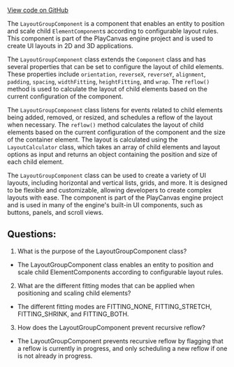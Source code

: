 [View code on GitHub](https://github.com/playcanvas/engine/src/framework/components/layout-group/component.js)

The `LayoutGroupComponent` is a component that enables an entity to position and scale child `ElementComponent`s according to configurable layout rules. This component is part of the PlayCanvas engine project and is used to create UI layouts in 2D and 3D applications.

The `LayoutGroupComponent` class extends the `Component` class and has several properties that can be set to configure the layout of child elements. These properties include `orientation`, `reverseX`, `reverseY`, `alignment`, `padding`, `spacing`, `widthFitting`, `heightFitting`, and `wrap`. The `reflow()` method is used to calculate the layout of child elements based on the current configuration of the component.

The `LayoutGroupComponent` class listens for events related to child elements being added, removed, or resized, and schedules a reflow of the layout when necessary. The `reflow()` method calculates the layout of child elements based on the current configuration of the component and the size of the container element. The layout is calculated using the `LayoutCalculator` class, which takes an array of child elements and layout options as input and returns an object containing the position and size of each child element.

The `LayoutGroupComponent` class can be used to create a variety of UI layouts, including horizontal and vertical lists, grids, and more. It is designed to be flexible and customizable, allowing developers to create complex layouts with ease. The component is part of the PlayCanvas engine project and is used in many of the engine's built-in UI components, such as buttons, panels, and scroll views.
## Questions: 
 1. What is the purpose of the LayoutGroupComponent class?
- The LayoutGroupComponent class enables an entity to position and scale child ElementComponents according to configurable layout rules.

2. What are the different fitting modes that can be applied when positioning and scaling child elements?
- The different fitting modes are FITTING_NONE, FITTING_STRETCH, FITTING_SHRINK, and FITTING_BOTH.

3. How does the LayoutGroupComponent prevent recursive reflow?
- The LayoutGroupComponent prevents recursive reflow by flagging that a reflow is currently in progress, and only scheduling a new reflow if one is not already in progress.